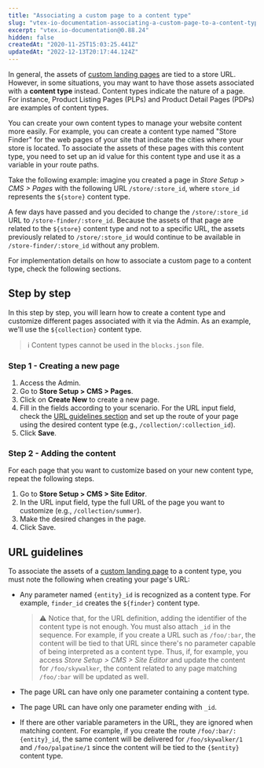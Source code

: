 ```yaml
---
title: "Associating a custom page to a content type"
slug: "vtex-io-documentation-associating-a-custom-page-to-a-content-type"
excerpt: "vtex.io-documentation@0.88.24"
hidden: false
createdAt: "2020-11-25T15:03:25.441Z"
updatedAt: "2022-12-13T20:17:44.124Z"
---
```

In general, the assets of [custom landing pages](https://developers.vtex.com/vtex-developer-docs/docs/vtex-io-documentation-creating-a-new-custom-page) are tied to a store URL. However, in some situations, you may want to have those assets associated with a **content type** instead. Content types indicate the nature of a page. For instance, Product Listing Pages (PLPs) and Product Detail Pages (PDPs) are examples of content types.

You can create your own content types to manage your website content more easily. For example, you can create a content type named "Store Finder" for the web pages of your site that indicate the cities where your store is located. To associate the assets of these pages with this content type, you need to set up an id value for this content type and use it as a variable in your route paths.

Take the following example: imagine you created a page in *Store Setup > CMS > Pages* with the following URL `/store/:store_id`, where `store_id` represents the `${store}` content type.

A few days have passed and you decided to change the `/store/:store_id` URL to `/store-finder/:store_id`. Because the assets of that page are related to the `${store}` content type and not to a specific URL, the assets previously related to `/store/:store_id` would continue to be available in `/store-finder/:store_id` without any problem.

For implementation details on how to associate a custom page to a content type, check the following sections.

## Step by step

In this step by step, you will learn how to create a content type and customize different pages associated with it via the Admin. As an example, we'll use the `${collection}` content type.

> ℹ️ Content types cannot be used in the `blocks.json` file.

### Step 1 - Creating a new page

1. Access the Admin.
2. Go to **Store Setup > CMS > Pages**.
3. Click on **Create New** to create a new page.
4. Fill in the fields according to your scenario. For the URL input field, check the [URL guidelines section](#URL-guidelines) and set up the route of your page using the desired content type (e.g., `/collection/:collection_id`).
5. Click **Save**.

### Step 2 - Adding the content

For each page that you want to customize based on your new content type, repeat the following steps.

1. Go to **Store Setup > CMS > Site Editor**.
2. In the URL input field, type the full URL of the page you want to customize (e.g., `/collection/summer`).
3. Make the desired changes in the page.
4. Click Save.

## URL guidelines

To associate the assets of a [custom landing page](https://developers.vtex.com/vtex-developer-docs/docs/vtex-io-documentation-creating-a-new-custom-page) to a content type, you must note the following when creating your page's URL:

- Any parameter named `{entity}_id` is recognized as a content type. For example, `finder_id` creates the `${finder}` content type.

  >⚠️ Notice that, for the URL definition, adding the identifier of the content type is not enough. You must also attach `_id` in the sequence. For example, if you create a URL such as `/foo/:bar`, the content will be tied to that URL since there's no parameter capable of being interpreted as a content type. Thus, if, for example, you access *Store Setup > CMS > Site Editor* and update the content for `/foo/skywalker`, the content related to any page matching `/foo/:bar` will be updated as well.

- The page URL can have only one parameter containing a content type.
- The page URL can have only one parameter ending with `_id`.
- If there are other variable parameters in the URL, they are ignored when matching content. For example, if you create the route `/foo/:bar/:{entity}_id`, the same content will be delivered for `/foo/skywalker/1` and `/foo/palpatine/1` since the content will be tied to the `{$entity}` content type.
